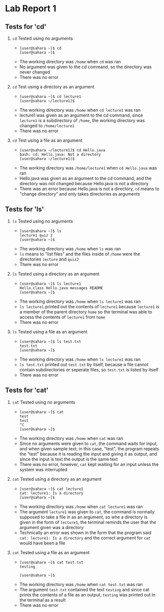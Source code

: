 # Lab Report 1
## Tests for 'cd'
1. `cd` Tested using no arguments
   * ```
     [user@sahara ~]$ cd
     [user@sahara ~]$
     ```
   * The working directory was `/home` when `cd` was ran
   * No argument was given to the cd command, so the directory was never changed
   * There was no error

2. `cd` Test using a directory as an argument
   * ```
     [user@sahara ~]$ cd lecture1
     [user@sahara ~/lecture1]$
     ```
   * The working directory was `/home` when `cd lecture1` was ran
   * lecture1 was given as an argument to the cd command, since `lecture1` is a subdirectory of `/home`, the working directory
     was changed to `/home/lecture1`
   * There was no error

3. `cd` Test using a file as an argument
   * ```
     [user@sahara ~/lecture1]$ cd Hello.java
     bash: cd: Hello.java: Not a directory
     [user@sahara ~/lecture1]$
     ```
   * The working directory was `/home/lecture1` when `cd Hello.java` was ran
   * Hello.java was given as an argument to the cd command, and the directory was not changed because Hello.java is not
     a directory
   * There was an error because Hello.java is not a directory, `cd` means to "change directory" and only takes directories
     as arguments
## Tests for 'ls'
1. `ls` Tested using no arguments
   * ```
     [user@sahara ~]$ ls
     lecture1 quiz 2
     [user@sahara ~]$
     ```
   * The working directory was `/home` when `ls` was ran
   * `ls` means to "list files" and the files inside of `/home` were the directories `lecture` and `quiz2`
   * There was no error
    
2. `ls` Tested using a directory as an argument
   * ```
     [user@sahara ~]$ ls lecture1
     Hello.class Hello.java messages README
     [user@sahara ~]$
     ```
   * The working directory was `/home` when `ls lecture1` was ran
   * `ls lecture1` printed out the contents of `lecture1` because `lecture1` is a member of the parent directory
     `home` so the terminal was able to access the contents of `lecture1` from `home`
   * There was no error
     
3. `ls` Tested using a file as an argument
   * ```
     [user@sahara ~]$ ls test.txt
     test.txt
     [user@sahara ~]$
     ```
   * The working directory was `/home` when `ls lecture1` was ran
   * `ls test.txt` printed out `test.txt` by itself, because a file cannot contain subdirectories or seperate files,
     so `test.txt` is listed by itself
   * There was no error
## Tests for 'cat' 
1. `cat` Tested using no arguments
   * ```
     [user@sahara ~]$ cat
     test
     test
     ^C
     [user@sahara ~]$
     ```
   * The working directory was `/home` when `cat` was ran
   * Since no arguments were given to `cat`, the command waits for input, and when given sample text; in this case, "test",
     the program repeats the "test" because it is reading the input and giving it as output, and since the input is text
     the output is the same text
   * There was no error, however, `cat` kept waiting for an input unless the system was interrupted

2. `cat` Tested using a directory as an argument
   * ```
     [user@sahara ~]$ cat lecture1
     cat: lecture1: Is a directory
     [user@sahara ~]$
     ```
   * The working directory was `/home` when `cat lecture1` was ran
   * The argument `lecture1` was given to `cat`, the command is normally supposed to take a file in as an argument, so whe
     a directory is given in the form of `lecture1`, the terminal reminds the user that the argument given was a directory
   * Technically an error was shown in the form that the program said `cat: lecture1: Is a directory` and the correct
     argument for `cat` would have been a file

3. `cat` Tested using a file as an argument
   * ```
     [user@sahara ~]$ cat test.txt
     testing

     [user@sahara ~]$
     ```
   * The working directory was `/home` when `cat test.txt` was ran
   * The argument `test.txt` contained the text `testing` and since cat prints the contents of a file as an output,
     `testing` was printed out in the terminal as a result
   * There was no error
